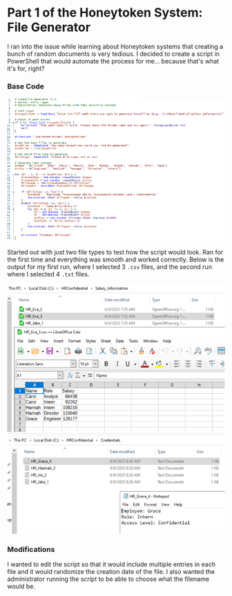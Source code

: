 # Part 1 of the Honeytoken System: File Generator

I ran into the issue while learning about Honeytoken systems that creating a bunch of random documents is very tedious. I decided to create a script in PowerShell that would automate the process for me... because that's what it's for, right?     


### Base Code

![image1](images/basecode.png)     


Started out with just two file types to test how the script would look. Ran for the first time and everything was smooth and worked correctly. Below is the output for my first run, where I selected 3 `.csv` files, and the second run where I selected 4 `.txt` files.      

![image2](images/v1.0csv.png)  ![image3](images/v1.1txt.png)        



### Modifications

I wanted to edit the script so that it would include multiple entries in each file and it would randomize the creation date of the file. I also wanted the administrator running the script to be able to choose what the filename would be.     
